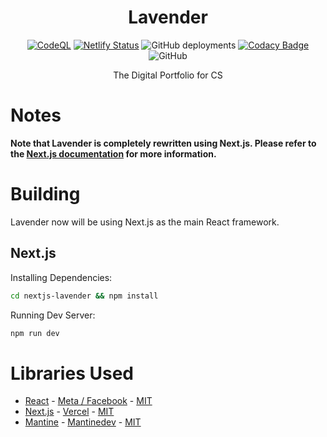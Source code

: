 <div align=center>

# Lavender

[![CodeQL](https://github.com/No767/Lavender/actions/workflows/codeql.yml/badge.svg)](https://github.com/No767/Lavender/actions/workflows/codeql.yml) [![Netlify Status](https://api.netlify.com/api/v1/badges/e887229f-ce48-491f-a0ca-90f46b000366/deploy-status)](https://app.netlify.com/sites/lavender-petal/deploys) ![GitHub deployments](https://img.shields.io/github/deployments/No767/Lavender/production?label=Vercel&logo=vercel&logoColor=white) [![Codacy Badge](https://app.codacy.com/project/badge/Grade/e5f3014db11c4bdfa94614a3063ea341)](https://www.codacy.com/gh/No767/Lavender/dashboard?utm_source=github.com&utm_medium=referral&utm_content=No767/Lavender&utm_campaign=Badge_Grade) ![GitHub](https://img.shields.io/github/license/No767/Lavender?label=License&logo=github)

The Digital Portfolio for CS

<div align=left>

# Notes

**Note that Lavender is completely rewritten using Next.js. Please refer to the [Next.js documentation](https://nextjs.org/docs) for more information.**

# Building

Lavender now will be using Next.js as the main React framework.

## Next.js

Installing Dependencies:

```sh
cd nextjs-lavender && npm install
```

Running Dev Server:

```sh
npm run dev
```

# Libraries Used

- [React](https://github.com/facebook/react/) - [Meta / Facebook](https://github.com/facebook/react/) - [MIT](https://github.com/facebook/react/blob/main/LICENSE)
- [Next.js](https://nextjs.org/) - [Vercel](https://github.com/vercel) - [MIT](https://github.com/vercel/next.js/blob/canary/license.md)
- [Mantine](https://mantine.dev/) - [Mantinedev](https://github.com/mantinedev) - [MIT](https://github.com/mantinedev/mantine/blob/master/LICENSE)
